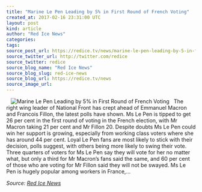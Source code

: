 ```yaml
---
title: "Marine Le Pen Leading by 5% in First Round of French Voting"
created_at: 2017-02-16 23:31:00 UTC
layout: post
kind: article
author: "Red Ice News"
categories: 
tags: 
source_post_url: https://redice.tv/news/marine-le-pen-leading-by-5-in-first-round-of-french-voting
source_twitter_url: http://twitter.com/redice
source_twitter: redice
source_blog_name: "Red Ice News"
source_blog_slug: red-ice-news
source_blog_url: https://redice.tv/news
source_image_url: 
---
```

<img align="left" hspace="12" alt="Marine Le Pen Leading by 5% in First Round of French Voting" src="https://rdice.net/a/c/n/17/02170020-marinelepen23.9cd7b47f.jpg"> The right wing leader of National Front has crept ahead of Emmanuel Macron and Francois Fillon, the latest polls have shown. Ms Le Pen is tipped to get 26 per cent in the first round of voting in the French election, with Mr Macron taking 21 per cent and Mr Fillon 20. Despite doubts Ms Le Pen could win her support is growing, especially from working class voters where she has around 44 per cent. Loyal Le Pen fans are most likely to stick with their decision, polls suggest, with others being more likely to swing their vote. Three quarters of voters for Ms Le Pen say they will vote for her no matter what, but only a third for Mr Macron’s fans said the same, and 60 per cent of those who are voting for Mr Fillon said they will not be swayed. Ms Le Pen is hugely popular among workers in France,&#8230;<div class="">
    <i>Source: <a href="https://redice.tv/news">Red Ice News</a></i>
</div>
